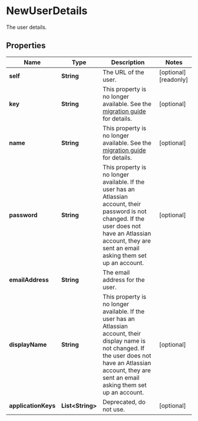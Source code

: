 

# NewUserDetails

The user details.

## Properties

| Name | Type | Description | Notes |
|------------ | ------------- | ------------- | -------------|
|**self** | **String** | The URL of the user. |  [optional] [readonly] |
|**key** | **String** | This property is no longer available. See the [migration guide](https://developer.atlassian.com/cloud/jira/platform/deprecation-notice-user-privacy-api-migration-guide/) for details. |  [optional] |
|**name** | **String** | This property is no longer available. See the [migration guide](https://developer.atlassian.com/cloud/jira/platform/deprecation-notice-user-privacy-api-migration-guide/) for details. |  [optional] |
|**password** | **String** | This property is no longer available. If the user has an Atlassian account, their password is not changed. If the user does not have an Atlassian account, they are sent an email asking them set up an account. |  [optional] |
|**emailAddress** | **String** | The email address for the user. |  |
|**displayName** | **String** | This property is no longer available. If the user has an Atlassian account, their display name is not changed. If the user does not have an Atlassian account, they are sent an email asking them set up an account. |  [optional] |
|**applicationKeys** | **List&lt;String&gt;** | Deprecated, do not use. |  [optional] |



